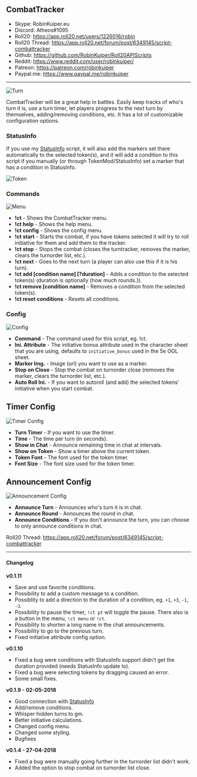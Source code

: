 ## CombatTracker

* Skype: RobinKuiper.eu
* Discord: Atheos#1095
* Roll20: https://app.roll20.net/users/1226016/robin
* Roll20 Thread: https://app.roll20.net/forum/post/6349145/script-combattracker
* Github: https://github.com/RobinKuiper/Roll20APIScripts
* Reddit: https://www.reddit.com/user/robinkuiper/
* Patreon: https://patreon.com/robinkuiper
* Paypal.me: https://www.paypal.me/robinkuiper

---

![Turn](https://i.imgur.com/zKG0n9V.png "Turn")

CombatTracker will be a great help in battles. Easily keep tracks of who's turn it is, use a turn timer, let players progress to the next turn by themselves, adding/removing conditions, etc.
It has a lot of customizable configuration options.

### StatusInfo
If you use my [StatusInfo](https://github.com/RobinKuiper/Roll20APIScripts/tree/master/StatusInfo) script, it will also add the markers set there automatically to the selected token(s), and it will add a condition to this script if you manually (or through TokenMod/StatusInfo) set a marker that has a condition in StatusInfo.

![Token](https://i.imgur.com/Pbca4fn.png "Token")

### Commands
![Menu](https://i.imgur.com/HLi4wqp.png "Menu")

* **!ct** - Shows the CombatTracker menu.
* **!ct help** - Shows the help menu.
* **!ct config** - Shows the config menu.
* **!ct start** - Starts the combat, if you have tokens selected it will try to roll initiative for them and add them to the tracker.
* **!ct stop** - Stops the combat (closes the turntracker, removes the marker, clears the turnorder list, etc.).
* **!ct next** - Goes to the next turn (a player can also use this if it is his turn).
* **!ct add [condition name] [?duration]** - Adds a condition to the selected token(s) (duration is optionally (how much rounds.)).
* **!ct remove [condition name]** - Removes a condition from the selected token(s).
* **!ct reset conditions** - Resets all conditions.

### Config
![Config](https://i.imgur.com/BhoUdlH.png "Config")

* **Command** - The command used for this script, eg. !ct.
* **Ini. Attribute** - The initiative bonus attribute used in the character sheet that you are using, defaults to `initiative_bonus` used in the 5e OGL sheet.
* **Marker Img.** - Image (url) you want to use as a marker.
* **Stop on Close** - Stop the combat on turnorder close (removes the marker, clears the turnorder list, etc.).
* **Auto Roll Ini.** - If you want to autoroll (and add) the selected tokens' initiative when you start combat.

## Timer Config
![Timer Config](https://i.imgur.com/QZRKy6a.png "Timer Config")

* **Turn Timer** - If you want to use the timer.
* **Time** - The time per turn (in seconds).
* **Show in Chat** - Announce remaining time in chat at intervals.
* **Show on Token** - Show a timer above the current token.
* **Token Font** - The font used for the token timer.
* **Font Size** - The font size used for the token timer.

## Announcement Config
![Announcement Config](https://i.imgur.com/BBVGnXH.png "Announcement Config")

* **Announce Turn** - Announces who's turn it is in chat.
* **Announce Round** - Announces the round in chat.
* **Announce Conditions** - If you don't announce the turn, you can choose to only announce conditions in chat.


Roll20 Thread: https://app.roll20.net/forum/post/6349145/script-combattracker

---

#### Changelog
**v0.1.11**
* Save and use favorite conditions.
* Possibility to add a custom message to a condition.
* Possiblity to add a direction to the duration of a condition, eg. `+1`, `+3`, `-1`, `-3`.
* Possibility to pause the timer, `!ct pt` will toggle the pause. There also is a button in the menu, `!ct menu` or `!ct`.
* Possibility to shorten a long name in the chat announcements.
* Possibility to go to the previous turn.
* Fixed initiative attribute config option.

**v0.1.10**
* Fixed a bug were conditions with StatusInfo support didn't get the duration provided (needs StatusInfo update to).
* Fixed a bug were selecting tokens by dragging caused an error.
* Some small fixes.

**v0.1.9 - 02-05-2018**
* Good connection with [StatusInfo](https://github.com/RobinKuiper/Roll20APIScripts/tree/master/StatusInfo)
* Add/remove conditions.
* Whisper hidden turns to gm.
* Better initiative calculations.
* Changed config menu.
* Changed some styling.
* Bugfixes

**v0.1.4 - 27-04-2018**
* Fixed a bug were manually going further in the turnorder list didn't work.
* Added the option to stop combat on turnorder list close.